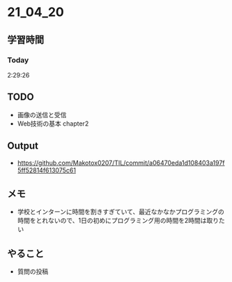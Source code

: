 # 21_04_20

## 学習時間
### Today
2:29:26

## TODO
+ 画像の送信と受信
+ Web技術の基本 chapter2

## Output
* https://github.com/Makotox0207/TIL/commit/a06470eda1d108403a197f5ff52814f613075c61

## メモ
* 学校とインターンに時間を割きすぎていて、最近なかなかプログラミングの時間をとれないので、1日の初めにプログラミング用の時間を2時間は取りたい

## やること
* 質問の投稿
